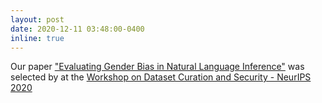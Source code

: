 ```yaml
---
layout: post
date: 2020-12-11 03:48:00-0400
inline: true
---
```


Our paper ["Evaluating Gender Bias in Natural Language Inference"](http://securedata.lol/camera_ready/19.pdf) was selected by at the [Workshop on Dataset Curation and Security - NeurIPS 2020](http://securedata.lol/)